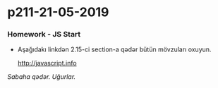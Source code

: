 # p211-21-05-2019

### Homework - JS Start
- Aşağıdakı linkdən 2.15-ci section-a qədər bütün mövzuları oxuyun.

  http://javascript.info
  
  
*Sabaha qədər. Uğurlar.*
  
